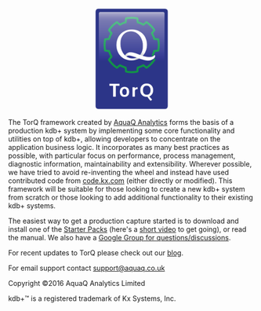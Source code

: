 
<center><img src="graphics/AquaQ-TorQ-symbol.png" width="150"></center>

The TorQ framework created by [AquaQ Analytics](http://www.aquaq.co.uk) forms the basis of a production kdb+ system by implementing some core functionality and utilities on top of kdb+, allowing developers to concentrate on the application business logic. It incorporates as many best practices as possible, with particular focus on performance, process management, diagnostic information, maintainability and extensibility. Wherever possible, we have tried to avoid re-inventing the wheel and instead have used contributed code from [code.kx.com](http://code.kx.com) (either directly or modified). This framework will be suitable for those looking to create a new kdb+ system from scratch or those looking to add additional functionality to their existing kdb+ systems.

The easiest way to get a production capture started is to download and install one of the [Starter Packs](https://github.com/AquaQAnalytics/TorQ-Finance-Starter-Pack) (here's a [short video](https://vimeo.com/184552498) to get going), or read the manual. We also have a [Google Group for questions/discussions](https://groups.google.com/forum/#!forum/kdbtorq).

For recent updates to TorQ please check out our [blog](http://www.aquaq.co.uk/blog/).

For email support contact <support@aquaq.co.uk>

Copyright ©2016 AquaQ Analytics Limited

kdb+™ is a registered trademark of Kx Systems, Inc.
